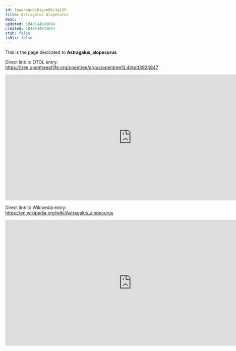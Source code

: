 ```yaml
---
id: fpwqrxqc8s6igun0kc1g138
title: Astragalus Alopecurus
desc: ''
updated: 1648144045604
created: 1648144045604
stub: false
isDir: false
---
```

This is the page dedicated to **Astragalus_alopecurus**


Direct link to OTOL entry: https://tree.opentreeoflife.org/opentree/argus/opentree13.4@ott3924847



<html>
    <body>
    <iframe src="https://tree.opentreeoflife.org/opentree/argus/opentree13.4@ott3924847"
    width="800" height="400" frameborder="0" allowfullscreen> </iframe>
    </body>
</html>
    


Direct link to Wikipedia entry: https://en.wikipedia.org/wiki/Astragalus_alopecurus



<html>
    <body>
    <iframe src="https://en.wikipedia.org/wiki/Astragalus_alopecurus"
    width="800" height="400" frameborder="0" allowfullscreen> </iframe>
    </body>
</html>
    
